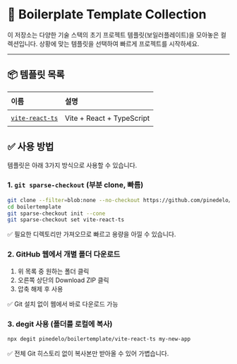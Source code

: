 # 🧱 Boilerplate Template Collection

이 저장소는 다양한 기술 스택의 초기 프로젝트 템플릿(보일러플레이트)을 모아놓은 컬렉션입니다.
상황에 맞는 템플릿을 선택하여 빠르게 프로젝트를 시작하세요.

---

## 📦 템플릿 목록

<table>
  <thead>
    <tr>
      <th style="text-align: left; padding: 8px;">이름</th>
      <th style="text-align: left; padding: 8px;">설명</th>
    </tr>
  </thead>
  <tbody>
    <tr>
      <td style="text-align: left; padding: 8px;"><code><a href="./vite-react-ts">vite-react-ts</a></code></td>
      <td style="text-align: left; padding: 8px;">Vite + React + TypeScript</td>
    </tr>
  </tbody>
</table>

## ✅ 사용 방법

템플릿은 아래 3가지 방식으로 사용할 수 있습니다.

### 1. `git sparse-checkout` (부분 clone, 빠름)

```bash
git clone --filter=blob:none --no-checkout https://github.com/pinedelo/boilertemplate.git
cd boilertemplate
git sparse-checkout init --cone
git sparse-checkout set vite-react-ts
```

✅ 필요한 디렉토리만 가져오므로 빠르고 용량을 아낄 수 있습니다.

### 2. GitHub 웹에서 개별 폴더 다운로드

1. 위 목록 중 원하는 폴더 클릭
2. 오른쪽 상단의 Download ZIP 클릭
3. 압축 해제 후 사용

✅ Git 설치 없이 웹에서 바로 다운로드 가능

### 3. degit 사용 (폴더를 로컬에 복사)

```bash
npx degit pinedelo/boilertemplate/vite-react-ts my-new-app
```

✅ 전체 Git 히스토리 없이 복사본만 받아올 수 있어 가볍습니다.
